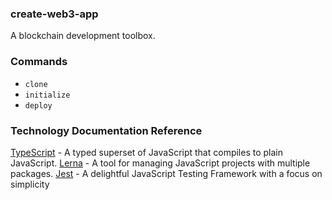 ### create-web3-app

A blockchain development toolbox.

### Commands

- `clone`
- `initialize`
- `deploy`

### Technology Documentation Reference

[TypeScript](https://www.typescriptlang.org/docs/home.html) - A typed superset of JavaScript that compiles to plain JavaScript.
[Lerna](https://github.com/lerna/lerna) - A tool for managing JavaScript projects with multiple packages.
[Jest](https://jestjs.io/docs/en/getting-started) - A delightful JavaScript Testing Framework with a focus on simplicity

